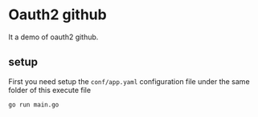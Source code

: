 # Oauth2 github 

It a demo of oauth2 github.

## setup

First you need setup the `conf/app.yaml` configuration file under the same folder of this execute file

```shell
go run main.go
```


